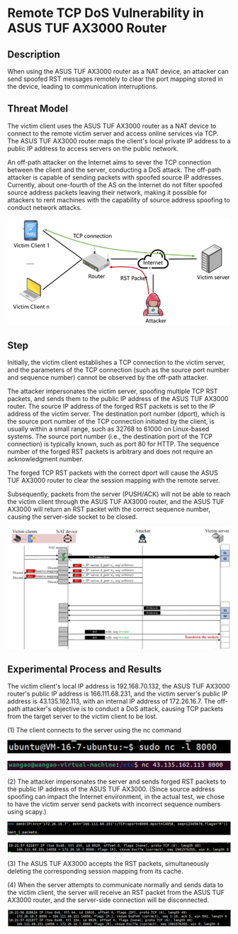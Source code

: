 # Remote TCP DoS Vulnerability in ASUS TUF AX3000 Router



## Description

When using the ASUS TUF AX3000 router as a NAT device, an attacker can send spoofed RST messages remotely to clear the port mapping stored in the device, leading to communication interruptions.



## Threat Model

The victim client uses the ASUS TUF AX3000 router as a NAT device to connect to the remote victim server and access online services via TCP. The ASUS TUF AX3000 router maps the client's local private IP address to a public IP address to access servers on the public network.

An off-path attacker on the Internet aims to sever the TCP connection between the client and the server, conducting a DoS attack. The off-path attacker is capable of sending packets with spoofed source IP addresses. Currently, about one-fourth of the AS on the Internet do not filter spoofed source address packets leaving their network, making it possible for attackers to rent machines with the capability of source address spoofing to conduct network attacks.

![image-20240605160511180](assets/image-20240605160511180.png)



## Step

Initially, the victim client establishes a TCP connection to the victim server, and the parameters of the TCP connection (such as the source port number and sequence number) cannot be observed by the off-path attacker.

The attacker impersonates the victim server, spoofing multiple TCP RST packets, and sends them to the public IP address of the ASUS TUF AX3000 router. The source IP address of the forged RST packets is set to the IP address of the victim server. The destination port number (dport), which is the source port number of the TCP connection initiated by the client, is usually within a small range, such as 32768 to 61000 on Linux-based systems. The source port number (i.e., the destination port of the TCP connection) is typically known, such as port 80 for HTTP. The sequence number of the forged RST packets is arbitrary and does not require an acknowledgment number. 

The forged TCP RST packets with the correct dport will cause the ASUS TUF AX3000 router to clear the session mapping with the remote server.

Subsequently, packets from the server (PUSH/ACK) will not be able to reach the victim client through the ASUS TUF AX3000 router, and the ASUS TUF AX3000 will return an RST packet with the correct sequence number, causing the server-side socket to be closed.

![image-20240605160547244](assets/image-20240605160547244.png)





##   Experimental Process and Results

The victim client's local IP address is 192.168.70.132, the ASUS TUF AX3000 router's public IP address is 166.111.68.231, and the victim server's public IP address is 43.135.162.113, with an internal IP address of 172.26.16.7. The off-path attacker's objective is to conduct a DoS attack, causing TCP packets from the target server to the victim client to be lost. 

(1) The client connects to the server using the nc command

![img](assets/clip_image002-17175842971081.jpg)

![image-20240605184502713](assets/image-20240605184502713.png)

(2) The attacker impersonates the server and sends forged RST packets to the public IP address of the ASUS TUF AX3000. (Since source address spoofing can impact the Internet environment, in the actual test, we chose to have the victim server send packets with incorrect sequence numbers using scapy.)

![image-20240605184516879](assets/image-20240605184516879.png)

![image-20240605184523586](assets/image-20240605184523586.png)

(3) The ASUS TUF AX3000 accepts the RST packets, simultaneously deleting the corresponding session mapping from its cache.

(4) When the server attempts to communicate normally and sends data to the victim client, the server will receive an RST packet from the ASUS TUF AX3000 router, and the server-side connection will be disconnected.

![image-20240605184618158](assets/image-20240605184618158.png)
